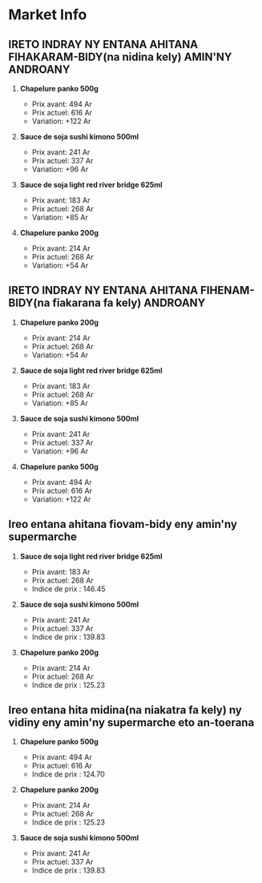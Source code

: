 # Market Info

## IRETO INDRAY NY ENTANA AHITANA FIHAKARAM-BIDY(na nidina kely) AMIN'NY ANDROANY

1. **Chapelure panko 500g**
   - Prix avant: 494 Ar
   - Prix actuel: 616 Ar
   - Variation: +122 Ar

2. **Sauce de soja sushi kimono 500ml**
   - Prix avant: 241 Ar
   - Prix actuel: 337 Ar
   - Variation: +96 Ar

3. **Sauce de soja light red river bridge 625ml**
   - Prix avant: 183 Ar
   - Prix actuel: 268 Ar
   - Variation: +85 Ar

4. **Chapelure panko 200g**
   - Prix avant: 214 Ar
   - Prix actuel: 268 Ar
   - Variation: +54 Ar

## IRETO INDRAY NY ENTANA AHITANA FIHENAM-BIDY(na fiakarana fa kely) ANDROANY

1. **Chapelure panko 200g**
   - Prix avant: 214 Ar
   - Prix actuel: 268 Ar
   - Variation: +54 Ar

2. **Sauce de soja light red river bridge 625ml**
   - Prix avant: 183 Ar
   - Prix actuel: 268 Ar
   - Variation: +85 Ar

3. **Sauce de soja sushi kimono 500ml**
   - Prix avant: 241 Ar
   - Prix actuel: 337 Ar
   - Variation: +96 Ar

4. **Chapelure panko 500g**
   - Prix avant: 494 Ar
   - Prix actuel: 616 Ar
   - Variation: +122 Ar

## Ireo entana ahitana fiovam-bidy eny amin'ny supermarche

1. **Sauce de soja light red river bridge 625ml**
   - Prix avant: 183 Ar
   - Prix actuel: 268 Ar
   - Indice de prix : 146.45

2. **Sauce de soja sushi kimono 500ml**
   - Prix avant: 241 Ar
   - Prix actuel: 337 Ar
   - Indice de prix : 139.83

3. **Chapelure panko 200g**
   - Prix avant: 214 Ar
   - Prix actuel: 268 Ar
   - Indice de prix : 125.23

## Ireo entana hita midina(na niakatra fa kely) ny vidiny eny amin'ny supermarche eto an-toerana

1. **Chapelure panko 500g**
   - Prix avant: 494 Ar
   - Prix actuel: 616 Ar
   - Indice de prix : 124.70

2. **Chapelure panko 200g**
   - Prix avant: 214 Ar
   - Prix actuel: 268 Ar
   - Indice de prix : 125.23

3. **Sauce de soja sushi kimono 500ml**
   - Prix avant: 241 Ar
   - Prix actuel: 337 Ar
   - Indice de prix : 139.83

